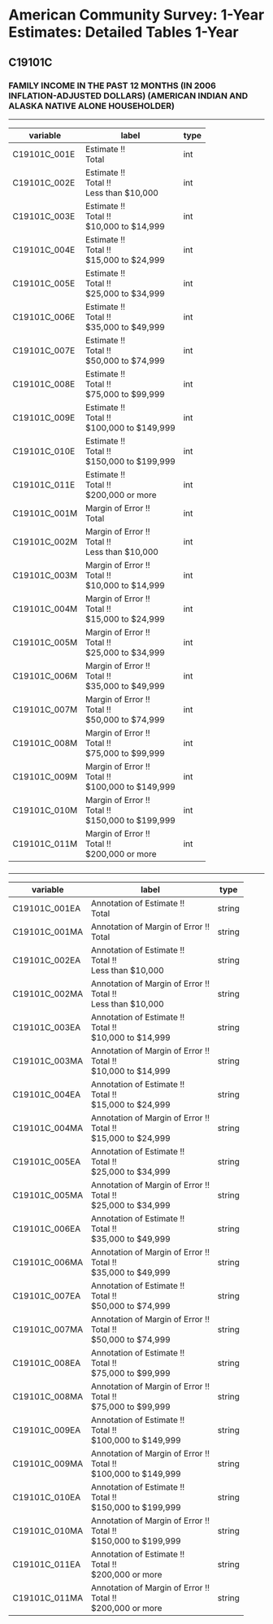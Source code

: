 # American Community Survey: 1-Year Estimates: Detailed Tables 1-Year

## C19101C

### FAMILY INCOME IN THE PAST 12 MONTHS (IN 2006 INFLATION-ADJUSTED DOLLARS) (AMERICAN INDIAN AND ALASKA NATIVE ALONE HOUSEHOLDER)

___

| variable | label | type |
| ----- | ----- | ----- |
| C19101C_001E | Estimate !!<br>Total | int |
| C19101C_002E | Estimate !!<br>Total !!<br>Less than $10,000 | int |
| C19101C_003E | Estimate !!<br>Total !!<br>$10,000 to $14,999 | int |
| C19101C_004E | Estimate !!<br>Total !!<br>$15,000 to $24,999 | int |
| C19101C_005E | Estimate !!<br>Total !!<br>$25,000 to $34,999 | int |
| C19101C_006E | Estimate !!<br>Total !!<br>$35,000 to $49,999 | int |
| C19101C_007E | Estimate !!<br>Total !!<br>$50,000 to $74,999 | int |
| C19101C_008E | Estimate !!<br>Total !!<br>$75,000 to $99,999 | int |
| C19101C_009E | Estimate !!<br>Total !!<br>$100,000 to $149,999 | int |
| C19101C_010E | Estimate !!<br>Total !!<br>$150,000 to $199,999 | int |
| C19101C_011E | Estimate !!<br>Total !!<br>$200,000 or more | int |
| C19101C_001M | Margin of Error !!<br>Total | int |
| C19101C_002M | Margin of Error !!<br>Total !!<br>Less than $10,000 | int |
| C19101C_003M | Margin of Error !!<br>Total !!<br>$10,000 to $14,999 | int |
| C19101C_004M | Margin of Error !!<br>Total !!<br>$15,000 to $24,999 | int |
| C19101C_005M | Margin of Error !!<br>Total !!<br>$25,000 to $34,999 | int |
| C19101C_006M | Margin of Error !!<br>Total !!<br>$35,000 to $49,999 | int |
| C19101C_007M | Margin of Error !!<br>Total !!<br>$50,000 to $74,999 | int |
| C19101C_008M | Margin of Error !!<br>Total !!<br>$75,000 to $99,999 | int |
| C19101C_009M | Margin of Error !!<br>Total !!<br>$100,000 to $149,999 | int |
| C19101C_010M | Margin of Error !!<br>Total !!<br>$150,000 to $199,999 | int |
| C19101C_011M | Margin of Error !!<br>Total !!<br>$200,000 or more | int |
### 

___

| variable | label | type |
| ----- | ----- | ----- |
| C19101C_001EA | Annotation of Estimate !!<br>Total | string |
| C19101C_001MA | Annotation of Margin of Error !!<br>Total | string |
| C19101C_002EA | Annotation of Estimate !!<br>Total !!<br>Less than $10,000 | string |
| C19101C_002MA | Annotation of Margin of Error !!<br>Total !!<br>Less than $10,000 | string |
| C19101C_003EA | Annotation of Estimate !!<br>Total !!<br>$10,000 to $14,999 | string |
| C19101C_003MA | Annotation of Margin of Error !!<br>Total !!<br>$10,000 to $14,999 | string |
| C19101C_004EA | Annotation of Estimate !!<br>Total !!<br>$15,000 to $24,999 | string |
| C19101C_004MA | Annotation of Margin of Error !!<br>Total !!<br>$15,000 to $24,999 | string |
| C19101C_005EA | Annotation of Estimate !!<br>Total !!<br>$25,000 to $34,999 | string |
| C19101C_005MA | Annotation of Margin of Error !!<br>Total !!<br>$25,000 to $34,999 | string |
| C19101C_006EA | Annotation of Estimate !!<br>Total !!<br>$35,000 to $49,999 | string |
| C19101C_006MA | Annotation of Margin of Error !!<br>Total !!<br>$35,000 to $49,999 | string |
| C19101C_007EA | Annotation of Estimate !!<br>Total !!<br>$50,000 to $74,999 | string |
| C19101C_007MA | Annotation of Margin of Error !!<br>Total !!<br>$50,000 to $74,999 | string |
| C19101C_008EA | Annotation of Estimate !!<br>Total !!<br>$75,000 to $99,999 | string |
| C19101C_008MA | Annotation of Margin of Error !!<br>Total !!<br>$75,000 to $99,999 | string |
| C19101C_009EA | Annotation of Estimate !!<br>Total !!<br>$100,000 to $149,999 | string |
| C19101C_009MA | Annotation of Margin of Error !!<br>Total !!<br>$100,000 to $149,999 | string |
| C19101C_010EA | Annotation of Estimate !!<br>Total !!<br>$150,000 to $199,999 | string |
| C19101C_010MA | Annotation of Margin of Error !!<br>Total !!<br>$150,000 to $199,999 | string |
| C19101C_011EA | Annotation of Estimate !!<br>Total !!<br>$200,000 or more | string |
| C19101C_011MA | Annotation of Margin of Error !!<br>Total !!<br>$200,000 or more | string |

